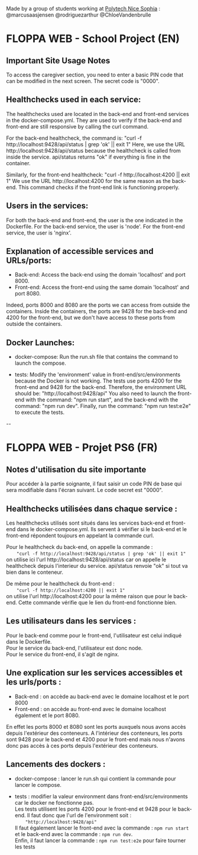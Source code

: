 Made by a group of students working at [Polytech Nice Sophia](https://polytech.univ-cotedazur.fr/) :
@marcusaasjensen @rodriguezarthur @ChloeVandenbrulle

# FLOPPA WEB - School Project (EN)

## Important Site Usage Notes

To access the caregiver section, you need to enter a basic PIN code that can be modified in the next screen.
The secret code is "0000".

## Healthchecks used in each service:

The healthchecks used are located in the back-end and front-end services in the docker-compose.yml.
They are used to verify if the back-end and front-end are still responsive by calling the curl command.

For the back-end healthcheck, the command is:
   "curl -f http://localhost:9428/api/status | grep 'ok' || exit 1"
   Here, we use the URL http://localhost:9428/api/status because the healthcheck is called from inside the service.
   api/status returns "ok" if everything is fine in the container.

Similarly, for the front-end healthcheck:
   "curl -f http://localhost:4200 || exit 1"
   We use the URL http://localhost:4200 for the same reason as the back-end.
   This command checks if the front-end link is functioning properly.

## Users in the services:

For both the back-end and front-end, the user is the one indicated in the Dockerfile.
For the back-end service, the user is 'node'.
For the front-end service, the user is 'nginx'.

## Explanation of accessible services and URLs/ports:

- Back-end: Access the back-end using the domain 'localhost' and port 8000.
- Front-end: Access the front-end using the same domain 'localhost' and port 8080.

Indeed, ports 8000 and 8080 are the ports we can access from outside the containers. Inside the containers, the ports are 9428 for the back-end and 4200 for the front-end, but we don't have access to these ports from outside the containers.

## Docker Launches:

- docker-compose: Run the run.sh file that contains the command to launch the compose.

- tests: Modify the 'environment' value in front-end/src/environments because the Docker is not working.
The tests use ports 4200 for the front-end and 9428 for the back-end. Therefore, the environment URL should be:
   "http://localhost:9428/api"
You also need to launch the front-end with the command: "npm run start", and the back-end with the command: "npm run dev".
Finally, run the command: "npm run test:e2e" to execute the tests.

--

# FLOPPA WEB - Projet PS6 (FR)

## Notes d'utilisation du site importante

Pour accéder à la partie soignante, il faut saisir un code PIN de base qui sera modifiable dans l'écran suivant.
Le code secret est "0000".

## Healthchecks utilisées dans chaque service :

Les healthchecks utilisés sont situés dans les services back-end et front-end dans le docker-compose.yml.
Ils servent à vérifier si le back-end et le front-end répondent toujours en appelant la commande curl.

Pour le healthcheck du back-end, on appelle la commande :  
&ensp;&ensp;&ensp;&ensp;```"curl -f http://localhost:9428/api/status | grep 'ok' || exit 1"```  
    on utilise ici l'url http://localhost:9428/api/status car on appelle le healthcheck depuis l'interieur du service.
    api/status renvoie "ok" si tout va bien dans le conteneur.

De même pour le healthcheck du front-end :  
&ensp;&ensp;&ensp;&ensp;```"curl -f http://localhost:4200 || exit 1"```  
    on utilise l'url http://localhost:4200 pour la même raison que pour le back-end.
    Cette commande vérifie que le lien du front-end fonctionne bien.

## Les utilisateurs dans les services :

Pour le back-end comme pour le front-end, l'utilisateur est celui indiqué dans le Dockerfile.  
Pour le service du back-end, l'utilisateur est donc node.   
Pour le service du front-end, il s'agit de nginx.

## Une explication sur les services accessibles et les urls/ports :

- Back-end : on accède au back-end avec le domaine localhost et le port 8000
- Front-end : on accède au front-end avec le domaine localhost également et le port 8080.

En effet les ports 8000 et 8080 sont les ports auxquels nous avons accès depuis l'extérieur des conteneurs. A l'intérieur des conteneurs, les ports sont 9428 pour le back-end et 4200 pour le front-end mais nous n'avons donc pas accès à ces ports depuis l'extérieur des conteneurs.

## Lancements des dockers :

- docker-compose : lancer le run.sh qui contient la commande pour lancer le compose.

- tests : modifier la valeur environment dans front-end/src/environments car le docker ne fonctionne pas.  
Les tests utilisent les ports 4200 pour le front-end et 9428 pour le back-end. Il faut donc que l'url de l'environment soit :  
&ensp;&ensp;&ensp;&ensp;```"http://localhost:9428/api"```  
Il faut également lancer le front-end avec la commande : ```npm run start``` et le back-end avec la commande : ```npm run dev```.  
Enfin, il faut lancer la commande : ```npm run test:e2e``` pour faire tourner les tests
